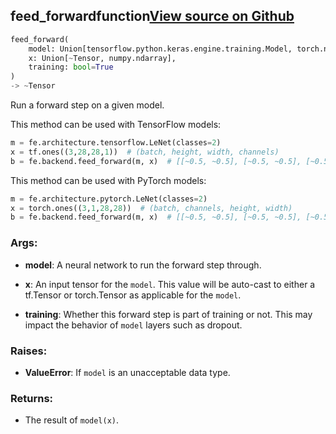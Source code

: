 ## feed_forward<span class="tag">function</span><a class="sourcelink" href=https://github.com/fastestimator/fastestimator/blob/r1.1/fastestimator/backend/feed_forward.py/#L26-L68>View source on Github</a>
```python
feed_forward(
	model: Union[tensorflow.python.keras.engine.training.Model, torch.nn.modules.module.Module],
	x: Union[~Tensor, numpy.ndarray],
	training: bool=True
)
-> ~Tensor
```
Run a forward step on a given model.

This method can be used with TensorFlow models:
```python
m = fe.architecture.tensorflow.LeNet(classes=2)
x = tf.ones((3,28,28,1))  # (batch, height, width, channels)
b = fe.backend.feed_forward(m, x)  # [[~0.5, ~0.5], [~0.5, ~0.5], [~0.5, ~0.5]]
```

This method can be used with PyTorch models:
```python
m = fe.architecture.pytorch.LeNet(classes=2)
x = torch.ones((3,1,28,28))  # (batch, channels, height, width)
b = fe.backend.feed_forward(m, x)  # [[~0.5, ~0.5], [~0.5, ~0.5], [~0.5, ~0.5]]
```


<h3>Args:</h3>


* **model**: A neural network to run the forward step through.

* **x**: An input tensor for the `model`. This value will be auto-cast to either a tf.Tensor or torch.Tensor as applicable for the `model`.

* **training**: Whether this forward step is part of training or not. This may impact the behavior of `model` layers such as dropout. 

<h3>Raises:</h3>


* **ValueError**: If `model` is an unacceptable data type.

<h3>Returns:</h3>

<ul class="return-block"><li>    The result of <code>model(x)</code>.

</li></ul>

